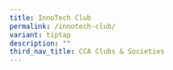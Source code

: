 ```yaml
---
title: InnoTech Club
permalink: /innotech-club/
variant: tiptap
description: ""
third_nav_title: CCA Clubs & Societies
---
```


